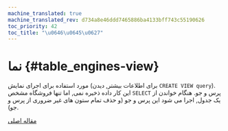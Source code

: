 ```yaml
---
machine_translated: true
machine_translated_rev: d734a8e46ddd7465886ba4133bff743c55190626
toc_priority: 42
toc_title: "\u0646\u0645\u0627"
---
```


# نما {#table_engines-view}

مورد استفاده برای اجرای نمایش (برای اطلاعات بیشتر, دیدن `CREATE VIEW query`). این کار داده ذخیره نمی, اما تنها فروشگاه مشخص `SELECT` پرس و جو. هنگام خواندن از یک جدول, اجرا می شود این پرس و جو (و حذف تمام ستون های غیر ضروری از پرس و جو).

[مقاله اصلی](https://clickhouse.tech/docs/en/operations/table_engines/view/) <!--hide-->
